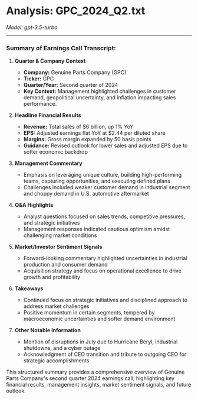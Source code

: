 # Analysis: GPC_2024_Q2.txt

*Model: gpt-3.5-turbo*

---

### Summary of Earnings Call Transcript:

1. **Quarter & Company Context**
   - **Company:** Genuine Parts Company (GPC)
   - **Ticker:** GPC
   - **Quarter/Year:** Second quarter of 2024
   - **Key Context:** Management highlighted challenges in customer demand, geopolitical uncertainty, and inflation impacting sales performance.

2. **Headline Financial Results**
   - **Revenue:** Total sales of $6 billion, up 1% YoY
   - **EPS:** Adjusted earnings flat YoY at $2.44 per diluted share
   - **Margins:** Gross margin expanded by 50 basis points
   - **Guidance:** Revised outlook for lower sales and adjusted EPS due to softer economic backdrop

3. **Management Commentary**
   - Emphasis on leveraging unique culture, building high-performing teams, capturing opportunities, and executing defined plans
   - Challenges included weaker customer demand in industrial segment and choppy demand in U.S. automotive aftermarket

4. **Q&A Highlights**
   - Analyst questions focused on sales trends, competitive pressures, and strategic initiatives
   - Management responses indicated cautious optimism amidst challenging market conditions

5. **Market/Investor Sentiment Signals**
   - Forward-looking commentary highlighted uncertainties in industrial production and consumer demand
   - Acquisition strategy and focus on operational excellence to drive growth and profitability

6. **Takeaways**
   - Continued focus on strategic initiatives and disciplined approach to address market challenges
   - Positive momentum in certain segments, tempered by macroeconomic uncertainties and softer demand environment

7. **Other Notable Information**
   - Mention of disruptions in July due to Hurricane Beryl, industrial shutdowns, and a cyber outage
   - Acknowledgment of CEO transition and tribute to outgoing CEO for strategic accomplishments

This structured summary provides a comprehensive overview of Genuine Parts Company's second quarter 2024 earnings call, highlighting key financial results, management insights, market sentiment signals, and future outlook.